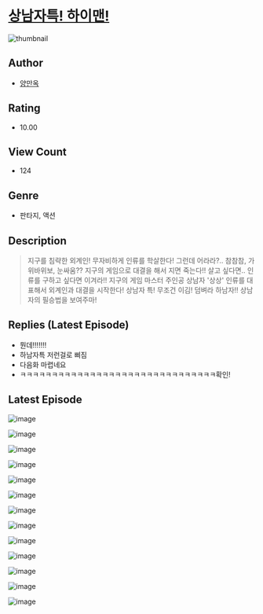 # [상남자특! 하이맨!](https://comic.naver.com/bestChallenge/list?titleId=810325)
![thumbnail](https://image-comic.pstatic.net/user_contents_data/challenge_comic/2023/05/23/354088/upload_7017512255083786598_480x623.jpeg)

## Author
- [양만옥](https://comic.naver.com/artistTitle?id=354088)

## Rating
- 10.00

## View Count
- 124

## Genre
- 판타지, 액션

## Description
> 지구를 침략한 외계인! 무자비하게 인류를 학살한다! 그런데 어라라?.. 참참참, 가위바위보, 눈싸움?? 지구의 게임으로 대결을 해서 지면 죽는다!! 살고 싶다면.. 인류를 구하고 싶다면 이겨라!! 지구의 게임 마스터 주인공 상남자 '상상' 인류를 대표해서 외계인과 대결을 시작한다! 상남자 특! 무조건 이김! 덤벼라 하남자!! 상남자의 필승법을 보여주마!

## Replies (Latest Episode)
- 뭔데!!!!!!!
- 하남자특 저런걸로 삐짐
- 다음화 마렵네요
- ㅋㅋㅋㅋㅋㅋㅋㅋㅋㅋㅋㅋㅋㅋㅋㅋㅋㅋㅋㅋㅋㅋㅋㅋㅋㅋㅋㅋㅋㅋㅋ확인!

## Latest Episode
![image](https://image-comic.pstatic.net/user_contents_data/challenge_comic/2023/05/23/354088/upload_4134643354004971831.jpeg)

![image](https://image-comic.pstatic.net/user_contents_data/challenge_comic/2023/05/23/354088/upload_3906084753068274273.jpeg)

![image](https://image-comic.pstatic.net/user_contents_data/challenge_comic/2023/05/23/354088/upload_7089284174491892024.jpeg)

![image](https://image-comic.pstatic.net/user_contents_data/challenge_comic/2023/05/23/354088/upload_4122536631437845348.jpeg)

![image](https://image-comic.pstatic.net/user_contents_data/challenge_comic/2023/05/23/354088/upload_3847820330406392112.jpeg)

![image](https://image-comic.pstatic.net/user_contents_data/challenge_comic/2023/05/23/354088/upload_7005176809167139683.jpeg)

![image](https://image-comic.pstatic.net/user_contents_data/challenge_comic/2023/05/23/354088/upload_3689403987992404532.jpeg)

![image](https://image-comic.pstatic.net/user_contents_data/challenge_comic/2023/05/23/354088/upload_3906980657429099362.jpeg)

![image](https://image-comic.pstatic.net/user_contents_data/challenge_comic/2023/05/23/354088/upload_7161394333762270514.jpeg)

![image](https://image-comic.pstatic.net/user_contents_data/challenge_comic/2023/05/23/354088/upload_7377799306975274593.jpeg)

![image](https://image-comic.pstatic.net/user_contents_data/challenge_comic/2023/05/23/354088/upload_7306585960968577337.jpeg)

![image](https://image-comic.pstatic.net/user_contents_data/challenge_comic/2023/05/23/354088/upload_7018405252657526835.jpeg)

![image](https://image-comic.pstatic.net/user_contents_data/challenge_comic/2023/05/23/354088/upload_3703143283362379361.jpeg)
